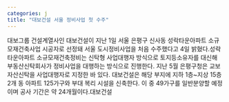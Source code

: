 ```yaml
---
categories: j
title: "대보건설 서울 정비사업 첫 수주"
---
```

대보그룹 건설계열사인 대보건설이 지난 1일 서울 은평구 신사동 성락타운아파트 소규모재건축사업 시공자로 선정돼 서울 도시정비사업을 처음 수주했다고 4일 밝혔다.성락타운아파트 소규모재건축정비는 신탁형 사업대행자 방식으로 토지등소유자를 대신해 부동산신탁회사가 정비사업을 대행하는 방식으로 진행한다. 지난 5월 은평구청은 교보자산신탁을 사업대행자로 지정한 바 있다. 대보건설은 해당 부지에 지하 1층~지상 15층 2개 동 아파트 125가구와 부대 복리 시설을 신축한다. 이 중 49가구를 일반분양할 예정이며 공사 기간은 약 24개월이다.대보건설